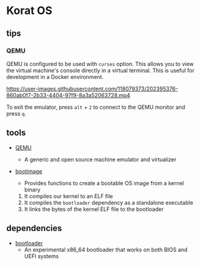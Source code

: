 # Korat OS

## tips

### QEMU

QEMU is configured to be used with `curses` option. This allows you to view the 
virtual machine's console directly in a virtual terminal. This is useful for 
development in a Docker environment.

https://user-images.githubusercontent.com/118079373/202395376-860ab0f7-2b33-4404-97f9-8a3a52063728.mp4

To exit the emulator, press `alt` + `2` to connect to the QEMU monitor and press 
`q`.

## tools

- [QEMU](https://www.qemu.org/)
	- A generic and open source machine emulator and virtualizer

- [bootimage](https://docs.rs/bootimage/latest/bootimage/)
	- Provides functions to create a bootable OS image from a kernel binary
	1. It compiles our kernel to an ELF file
	1. It compiles the `bootloader` dependency as a standalone executable
	1. It links the bytes of the kernel ELF file to the bootloader

## dependencies

- [bootloader](https://docs.rs/bootloader/latest/bootloader/)
	- An experimental x86_64 bootloader that works on both BIOS and UEFI systems
